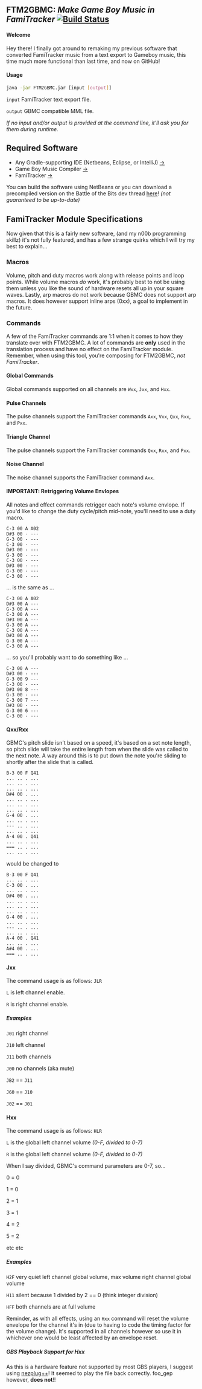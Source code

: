 ## FTM2GBMC: *Make Game Boy Music in FamiTracker* [![Build Status](https://travis-ci.org/Savestate2A03/FTM2GBMC.svg?branch=master)](https://travis-ci.org/Savestate2A03/FTM2GBMC)

#### Welcome

Hey there! I finally got around to remaking my previous software that converted FamiTracker music from a text export to Gameboy music, this time much more functional than last time, and now on GitHub!

#### Usage

```sh
java -jar FTM2GBMC.jar [input [output]]
```

```input``` FamiTracker text export file.

```output``` GBMC compatible MML file.

*If no input and/or output is provided at the command line, it'll ask you for them during runtime.*

## Required Software

- Any Gradle-supporting IDE (Netbeans, Eclipse, or IntelliJ) [→](https://www.jetbrains.com/idea/)
- Game Boy Music Compiler [→](http://www.geocities.jp/submarine600/html/sounddriver.html)
- FamiTracker [→](http://www.famitracker.com/)

You can build the software using NetBeans or you can download a precompiled version on the Battle of the Bits dev thread [here](http://battleofthebits.org/academy/GroupThread/12151/FTM2GBMC+-+Make+Gameboy+Music+in+FamiTracker%21/)! *(not guaranteed to be up-to-date)*

## FamiTracker Module Specifications

Now given that this is a fairly new software, (and my n00b programming skillz) it's not fully featured, and has a few strange quirks which I will try my best to explain...

### Macros

Volume, pitch and duty macros work along with release points and loop points.
While volume macros *do* work, it's probably best to not be using them unless you like the sound of hardware resets all up in your square waves.
Lastly, arp macros do not work because GBMC does not support arp macros. It does however support inline arps (0xx), a goal to implement in the future.

### Commands

A few of the FamiTracker commands are 1:1 when it comes to how they translate over with FTM2GBMC. A lot of commands are **only** used in the translation process and have no effect on the FamiTracker module. Remember, when using this tool, you're composing for FTM2GBMC, *not FamiTracker*.

#### Global Commands

Global commands supported on all channels are ```Wxx```, ```Jxx```, and ```Hxx```.

#### Pulse Channels

The pulse channels support the FamiTracker commands ```Axx```, ```Vxx```, ```Qxx```, ```Rxx```, and ```Pxx```.

#### Triangle Channel

The pulse channels support the FamiTracker commands ```Qxx```, ```Rxx```, and ```Pxx```.

#### Noise Channel

The noise channel supports the FamiTracker command ```Axx```.

#### IMPORTANT: Retriggering Volume Envlopes

All notes and effect commands retrigger each note's volume envlope. If you'd like to change the duty cycle/pitch mid-note, you'll need to use a duty macro.

```
C-3 00 A A02
D#3 00 - ---
G-3 00 - ---
C-3 00 - ---
D#3 00 - ---
G-3 00 - ---
C-3 00 - ---
D#3 00 - ---
G-3 00 - ---
C-3 00 - ---
```

... is the same as ...

```
C-3 00 A A02
D#3 00 A ---
G-3 00 A ---
C-3 00 A ---
D#3 00 A ---
G-3 00 A ---
C-3 00 A ---
D#3 00 A ---
G-3 00 A ---
C-3 00 A ---
```

... so you'll probably want to do something like ...

```
C-3 00 A ---
D#3 00 - ---
G-3 00 9 ---
C-3 00 - ---
D#3 00 8 ---
G-3 00 - ---
C-3 00 7 ---
D#3 00 - ---
G-3 00 6 ---
C-3 00 - ---
```

#### Qxx/Rxx

GBMC's pitch slide isn't based on a speed, it's based on a set note length, so pitch slide will take the entire length from when the slide was called to the next note. A way around this is to put down the note you're sliding to shortly after the slide that is called.

```
B-3 00 F Q41
... .. . ...
... .. . ...
... .. . ...
D#4 00 . ...
... .. . ...
... .. . ...
... .. . ...
G-4 00 . ...
... .. . ...
--- .. . ...
... .. . ...
A-4 00 . Q41
... .. . ...
=== .. . ...
... .. . ...
```

would be changed to

```
B-3 00 F Q41
... .. . ...
C-3 00 . ...
... .. . ...
D#4 00 . ...
... .. . ...
... .. . ...
... .. . ...
G-4 00 . ...
... .. . ...
--- .. . ...
... .. . ...
A-4 00 . Q41
... .. . ...
A#4 00 . ...
=== .. . ...
```

#### Jxx

The command usage is as follows: ```JLR```

```L``` is left channel enable.

```R``` is right channel enable.

##### Examples

```J01``` right channel

```J10``` left channel

```J11``` both channels

```J00``` no channels (aka mute)

```JB2``` == ```J11```

```J60``` == ```J10```

```J02``` == ```J01```

#### Hxx

The command usage is as follows: ```HLR```

`L` is the global left channel volume *(0-F, divided to 0-7)*

`R` is the global left channel volume *(0-F, divided to 0-7)*

When I say divided, GBMC's command parameters are 0-7, so...

0 = 0

1 = 0

2 = 1

3 = 1

4 = 2

5 = 2

etc etc

##### Examples

`H2F` very quiet left channel global volume, max volume right channel global volume

`H11` silent because 1 divided by 2 == 0 (think integer division)

`HFF` both channels are at full volume

Reminder, as with all effects, using an `Hxx` command will reset the volume envelope for the channel it's in (due to having to code the timing factor for the volume change). It's supported in all channels however so use it in whichever one would be least affected by an envelope reset.

##### GBS Playback Support for Hxx

As this is a hardware feature not supported by most GBS players, I suggest using [nezplug++](http://offgao.net/program/nezplug++.html)! It seemed to play the file back correctly. foo_gep however, **does not**!!
